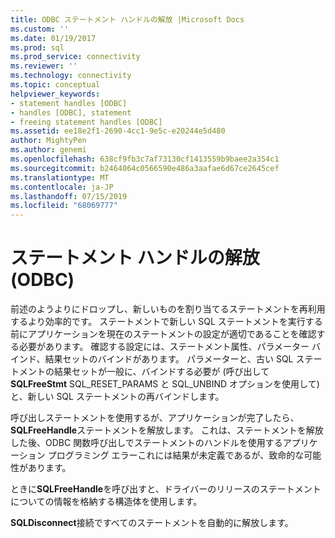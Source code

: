 ```yaml
---
title: ODBC ステートメント ハンドルの解放 |Microsoft Docs
ms.custom: ''
ms.date: 01/19/2017
ms.prod: sql
ms.prod_service: connectivity
ms.reviewer: ''
ms.technology: connectivity
ms.topic: conceptual
helpviewer_keywords:
- statement handles [ODBC]
- handles [ODBC], statement
- freeing statement handles [ODBC]
ms.assetid: ee18e2f1-2690-4cc1-9e5c-e20244e5d480
author: MightyPen
ms.author: genemi
ms.openlocfilehash: 638cf9fb3c7af73130cf1413559b9baee2a354c1
ms.sourcegitcommit: b2464064c0566590e486a3aafae6d67ce2645cef
ms.translationtype: MT
ms.contentlocale: ja-JP
ms.lasthandoff: 07/15/2019
ms.locfileid: "68069777"
---
```

# <a name="freeing-a-statement-handle-odbc"></a>ステートメント ハンドルの解放 (ODBC)
前述のようよりにドロップし、新しいものを割り当てるステートメントを再利用するより効率的です。 ステートメントで新しい SQL ステートメントを実行する前にアプリケーションを現在のステートメントの設定が適切であることを確認する必要があります。 確認する設定には、ステートメント属性、パラメーター バインド、結果セットのバインドがあります。 パラメーターと、古い SQL ステートメントの結果セットが一般に、バインドする必要が (呼び出して**SQLFreeStmt** SQL_RESET_PARAMS と SQL_UNBIND オプションを使用して) と、新しい SQL ステートメントの再バインドします。  
  
 呼び出しステートメントを使用するが、アプリケーションが完了したら、 **SQLFreeHandle**ステートメントを解放します。 これは、ステートメントを解放した後、ODBC 関数呼び出しでステートメントのハンドルを使用するアプリケーション プログラミング エラーこれには結果が未定義であるが、致命的な可能性があります。  
  
 ときに**SQLFreeHandle**を呼び出すと、ドライバーのリリースのステートメントについての情報を格納する構造体を使用します。  
  
 **SQLDisconnect**接続ですべてのステートメントを自動的に解放します。
